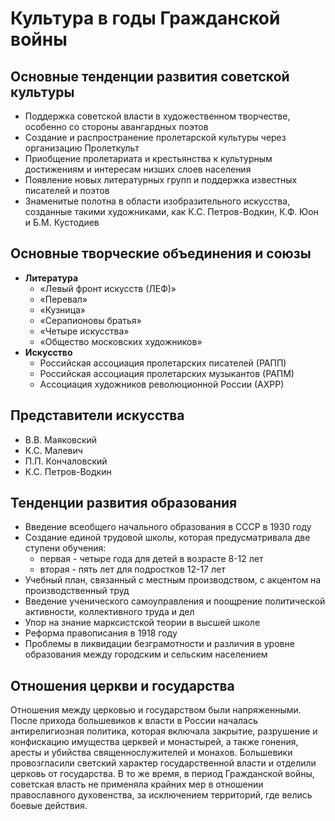 # Культура в годы Гражданской войны

## Основные тенденции развития советской культуры
- Поддержка советской власти в художественном творчестве, особенно со стороны авангардных поэтов
- Создание и распространение пролетарской культуры через организацию Пролеткульт
- Приобщение пролетариата и крестьянства к культурным достижениям и интересам низших слоев населения
- Появление новых литературных групп и поддержка известных писателей и поэтов
- Знаменитые полотна в области изобразительного искусства, созданные такими художниками, как К.С. Петров-Водкин, К.Ф. Юон и Б.М. Кустодиев

## Основные творческие объединения и союзы
- **Литература**
	- «Левый фронт искусств (ЛЕФ)»
	- «Перевал»
	- «Кузница»
	- «Серапионовы братья»
	- «Четыре искусства»
	- «Общество московских художников»
- **Искусство**
	- Российская ассоциация пролетарских писателей (РАПП)
	- Российская ассоциация пролетарских музыкантов (РАПМ)
	- Ассоциация художников революционной России (АХРР)

## Представители искусства
- В.В. Маяковский
- К.С. Малевич
- П.П. Кончаловский
- К.С. Петров-Водкин

## Тенденции развития образования
- Введение всеобщего начального образования в СССР в 1930 году
- Создание единой трудовой школы, которая предусматривала две ступени обучения: 
	- первая - четыре года для детей в возрасте 8-12 лет
	- вторая - пять лет для подростков 12-17 лет
- Учебный план, связанный с местным производством, с акцентом на производственный труд
- Введение ученического самоуправления и поощрение политической активности, коллективного труда и дел
- Упор на знание марксистской теории в высшей школе
- Реформа правописания в 1918 году
- Проблемы в ликвидации безграмотности и различия в уровне образования между городским и сельским населением

## Отношения церкви и государства
Отношения между церковью и государством были напряженными. После прихода большевиков к власти в России началась антирелигиозная политика, которая включала закрытие, разрушение и конфискацию имущества церквей и монастырей, а также гонения, аресты и убийства священнослужителей и монахов. Большевики провозгласили светский характер государственной власти и отделили церковь от государства. В то же время, в период Гражданской войны, советская власть не применяла крайних мер в отношении православного духовенства, за исключением территорий, где велись боевые действия.

